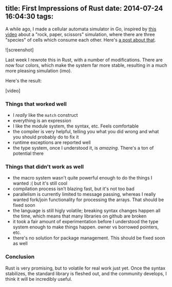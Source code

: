title: First Impressions of Rust
date: 2014-07-24 16:04:30
tags:
---
A while ago, I made a cellular automata simulator in Go, inspired by [this video](https://www.youtube.com/watch?v=M4cV0nCIZoc) about a "rock, paper, scissors" simulation, where there are three "species" of cells which consume each other. Here's [a post about that]().

![screenshot]

Last week I rewrote this in Rust, with a number of modifications. There are now four colors, which make the system far more stable, resulting in a much more pleasing simulation (imo).

Here's the result:

[video]

### Things that worked well

- I *really* like the `match` construct
- everything is an expression
- I like the module system, the syntax, etc. Feels comfortable
- the compiler is very helpful, telling you what you did wrong and what you should probably do to fix it
- runtime exceptions are reported well
- the type system, once I understood it, is *amazing*. There's a ton of potential there

### Things that didn't work as well
- the macro system wasn't quite powerful enough to do the things I wanted :( but it's still cool
- compilation process isn't blazing fast, but it's not too bad
- parallelism is currently limited to message passing, whereas I really wanted fork/join functionality for processing the arrays. That should be fixed soon
- the language is still higly volatile; breaking syntax changes happen all the time, which means that many libraries on github are broken
- it took a fair amount of experimentation before I understood the type system enough to make things happen. owner vs borrowed pointers, etc.
- there's no solution for package management. This should be fixed soon as well

### Conclusion
Rust is very promising, but to volatile for real work just yet. Once the syntax stabilizes, the standard library is fleshed out, and the community develops, I think it will be incredibly useful.